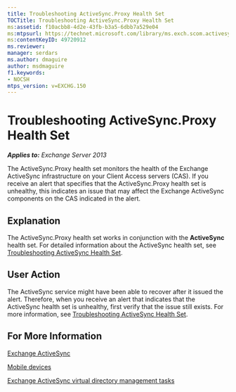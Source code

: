 ```yaml
---
title: Troubleshooting ActiveSync.Proxy Health Set
TOCTitle: Troubleshooting ActiveSync.Proxy Health Set
ms:assetid: f10acbb8-4d2e-43fb-b3a5-6dbb7a529e04
ms:mtpsurl: https://technet.microsoft.com/library/ms.exch.scom.activesync.proxy(v=EXCHG.150)
ms:contentKeyID: 49720912
ms.reviewer: 
manager: serdars
ms.author: dmaguire
author: msdmaguire
f1.keywords:
- NOCSH
mtps_version: v=EXCHG.150
---
```


# Troubleshooting ActiveSync.Proxy Health Set

_**Applies to:** Exchange Server 2013_

The ActiveSync.Proxy health set monitors the health of the Exchange ActiveSync infrastructure on your Client Access servers (CAS). If you receive an alert that specifies that the ActiveSync.Proxy health set is unhealthy, this indicates an issue that may affect the Exchange ActiveSync components on the CAS indicated in the alert.

## Explanation

The ActiveSync.Proxy health set works in conjunction with the **ActiveSync** health set. For detailed information about the ActiveSync health set, see [Troubleshooting ActiveSync Health Set](troubleshooting-activesync-health-set.md).

## User Action

The ActiveSync service might have been able to recover after it issued the alert. Therefore, when you receive an alert that indicates that the ActiveSync health set is unhealthy, first verify that the issue still exists. For more information, see [Troubleshooting ActiveSync Health Set](troubleshooting-activesync-health-set.md).

## For More Information

[Exchange ActiveSync](../../exchange-activesync-exchange-2013-help.md)

[Mobile devices](../../mobile-devices-exchange-2013-help.md)

[Exchange ActiveSync virtual directory management tasks](../../exchange-activesync-virtual-directory-management-tasks-exchange-2013-help.md)